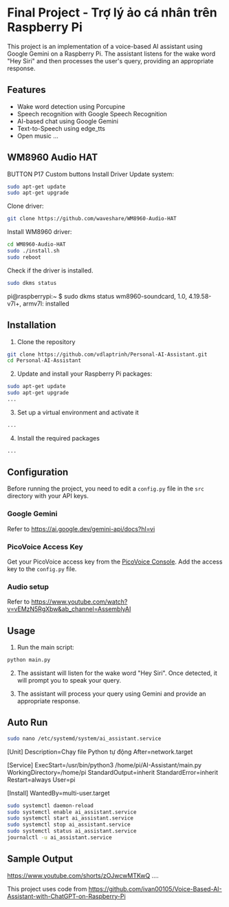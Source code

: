 # Final Project - Trợ lý ảo cá nhân trên Raspberry Pi
This project is an implementation of a voice-based AI assistant using Google Gemini on a Raspberry Pi. The assistant listens for the wake word "Hey Siri" and then processes the user's query, providing an appropriate response.

## Features
- Wake word detection using Porcupine
- Speech recognition with Google Speech Recognition
- AI-based chat using Google Gemini
- Text-to-Speech using edge_tts
- Open music
...


## WM8960 Audio HAT
BUTTON	P17	Custom buttons
Install Driver
Update system:
```bash
sudo apt-get update
sudo apt-get upgrade
```
Clone driver:
```bash
git clone https://github.com/waveshare/WM8960-Audio-HAT
```
Install WM8960 driver:
```bash
cd WM8960-Audio-HAT
sudo ./install.sh 
sudo reboot
```
Check if the driver is installed.
```bash
sudo dkms status
```
pi@raspberrypi:~ $ sudo dkms status 
wm8960-soundcard, 1.0, 4.19.58-v7l+, armv7l: installed


## Installation
1. Clone the repository
```bash
git clone https://github.com/vdlaptrinh/Personal-AI-Assistant.git
cd Personal-AI-Assistant
```
2. Update and install your Raspberry Pi packages:
```bash
sudo apt-get update
sudo apt-get upgrade
...
```
3. Set up a virtual environment and activate it
```bash
...
```
4. Install the required packages
```bash
...
```

## Configuration
Before running the project, you need to edit a `config.py` file in the `src` directory with your API keys. 
### Google Gemini
Refer to https://ai.google.dev/gemini-api/docs?hl=vi
### PicoVoice Access Key
Get your PicoVoice access key from the [PicoVoice Console](https://picovoice.ai/ "PicoVoice Console"). Add the access key to the `config.py` file.
### Audio setup
Refer to https://www.youtube.com/watch?v=vEMzN5RgXbw&ab_channel=AssemblyAI

## Usage
1. Run the main script:
```bash
python main.py
```
2. The assistant will listen for the wake word "Hey Siri". Once detected, it will prompt you to speak your query.

3. The assistant will process your query using Gemini and provide an appropriate response.

## Auto Run
```bash
sudo nano /etc/systemd/system/ai_assistant.service
```
[Unit]
Description=Chạy file Python tự động
After=network.target

[Service]
ExecStart=/usr/bin/python3 /home/pi/AI-Assistant/main.py
WorkingDirectory=/home/pi
StandardOutput=inherit
StandardError=inherit
Restart=always
User=pi

[Install]
WantedBy=multi-user.target

```bash
sudo systemctl daemon-reload
sudo systemctl enable ai_assistant.service
sudo systemctl start ai_assistant.service
sudo systemctl stop ai_assistant.service
sudo systemctl status ai_assistant.service
journalctl -u ai_assistant.service
```
## Sample Output
https://www.youtube.com/shorts/zOJwcwMTKwQ
....

This project uses code from https://github.com/ivan00105/Voice-Based-AI-Assistant-with-ChatGPT-on-Raspberry-Pi
